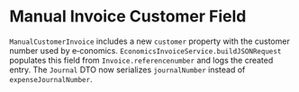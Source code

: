 # Manual Invoice Customer Field

`ManualCustomerInvoice` includes a new `customer` property with the customer number used by e‑conomics.
`EconomicsInvoiceService.buildJSONRequest` populates this field from `Invoice.referencenumber` and logs the created entry.
The `Journal` DTO now serializes `journalNumber` instead of `expenseJournalNumber`.
